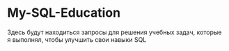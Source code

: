 # My-SQL-Education
Здесь будут находиться запросы для решения учебных задач, которые я выполнял, чтобы улучшить свои навыки SQL
